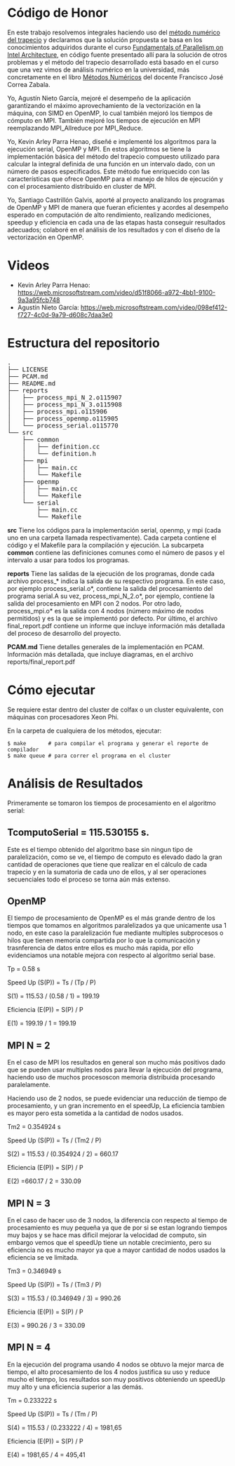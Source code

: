 # Código de Honor

En este trabajo resolvemos integrales haciendo uso del [método numérico del trapecio](https://www.geogebra.org/m/qfsWGKKp) y declaramos que la solución propuesta se basa en los conocimientos adquiridos durante el curso [Fundamentals of Parallelism on Intel Architecture](https://www.coursera.org/learn/parallelism-ia/), en código fuente presentado allí para la solución de otros problemas y el método del trapecio desarrollado está basado en el curso que una vez vimos de análisis numérico en la universidad, más concretamente en el libro [Métodos Numéricos](http://www.eafit.edu.co/cultura-eafit/fondo-editorial/colecciones/Paginas/metodos-numericos.aspx) del docente Francisco José Correa Zabala.

Yo, Agustín Nieto García, mejoré el desempeño de la aplicación garantizando el máximo aprovechamiento de la vectorización en la máquina, con SIMD en OpenMP, lo cual también mejoró los tiempos de cómputo en MPI. También mejoré los tiempos de ejecución en MPI reemplazando MPI_Allreduce por MPI_Reduce.

Yo, Kevin Arley Parra Henao, diseñé e implementé los algoritmos para la ejecución serial, OpenMP y MPI. En estos algoritmos se tiene la implementación básica del método del trapecio compuesto utilizado para calcular la integral definida de una función en un intervalo dado, con un número de pasos especificados. Este método fue enriquecido con las características que ofrece OpenMP para el manejo de hilos de ejecución y con el procesamiento distribuido en cluster de MPI.

Yo, Santiago Castrillón Galvis, aporté al proyecto analizando los programas de OpenMP y MPI de manera que fueran eficientes y acordes al desempeño esperado en computación de alto rendimiento, realizando mediciones, speedup y eficiencia en cada una de las etapas hasta conseguir resultados adecuados; colaboré en el análisis de los resultados y con el diseño de la vectorización en OpenMP.

# Videos

- Kevin Arley Parra Henao: https://web.microsoftstream.com/video/d51f8066-a972-4bb1-9100-9a3a95fcb748
- Agustín Nieto García: https://web.microsoftstream.com/video/098ef412-f727-4c0d-9a79-d608c7daa3e0

# Estructura del repositorio
<pre>
.
├── LICENSE
├── PCAM.md
├── README.md
├── reports
│   ├── process_mpi_N_2.o115907
│   ├── process_mpi_N_3.o115908
│   ├── process_mpi.o115906
│   ├── process_openmp.o115905
│   └── process_serial.o115770
└── src
    ├── common
    │   ├── definition.cc
    │   └── definition.h
    ├── mpi
    │   ├── main.cc
    │   └── Makefile
    ├── openmp
    │   ├── main.cc
    │   └── Makefile
    └── serial
        ├── main.cc
        └── Makefile
</pre>
**src** Tiene los códigos para la implementación serial, openmp, y mpi (cada uno en una carpeta llamada respectivamente). Cada carpeta contiene el código y el Makefile para la compilación y ejecución. La subcarpeta **common** contiene las definiciones comunes como el número de pasos y el intervalo a usar para todos los programas.

**reports** Tiene las salidas de la ejecución de los programas, donde cada archivo process_* indica la salida de su respectivo programa. En este caso, por ejemplo process_serial.o*, contiene la salida del procesamiento del programa serial.A su vez, process_mpi_N_2.o*, por ejemplo, contiene la salida del procesamiento en MPI con 2 nodos. Por otro lado, process_mpi.o* es la salida con 4 nodos (número máximo de nodos permitidos) y es la que se implementó por defecto. Por último, el archivo final_report.pdf contiene un informe que incluye información  más detallada del proceso de desarrollo del proyecto.

**PCAM.md** Tiene detalles generales de la implementación en PCAM. Información más detallada, que incluye diagramas, en el archivo reports/final_report.pdf

# Cómo ejecutar

Se requiere estar dentro del cluster de colfax o un cluster equivalente, con máquinas con procesadores Xeon Phi.

En la carpeta de cualquiera de los métodos, ejecutar:

    $ make       # para compilar el programa y generar el reporte de compilador
    $ make queue # para correr el programa en el cluster

# Análisis de Resultados

Primeramente se tomaron los tiempos de procesamiento en el algoritmo serial:

## TcomputoSerial = 115.530155 s.

Este es el tiempo obtenido del algoritmo base sin ningun tipo de paralelización, como se ve, el tiempo de computo es elevado dado la gran cantidad de operaciones que tiene que realizar en el cálculo de cada trapecio y en la sumatoria de cada uno de ellos, y al ser operaciones secuenciales todo el proceso se torna aún más extenso.

## OpenMP

El tiempo de procesamiento de OpenMP es el más grande dentro de los tiempos que tomamos en algoritmos paralelizados ya que unicamente usa 1 nodo, en este caso la paralelización fue mediante multiples subprocesos o hilos que tienen memoria compartida por lo que la comunicación y trasnferencia de datos entre ellos es mucho más rapida, por ello evidenciamos una notable mejora con respecto al algoritmo serial base.

Tp = 0.58 s

Speed Up (S(P)) = Ts / (Tp / P)

S(1) = 115.53 / (0.58 / 1) = 199.19

Eficiencia (E(P)) = S(P) / P 

E(1) = 199.19 / 1 = 199.19

## MPI N = 2

En el caso de MPI los resultados en general son mucho más positivos dado que se pueden usar multiples nodos para llevar la ejecución del programa, haciendo uso de muchos procesoscon memoria distribuida procesando paralelamente. 

Haciendo uso de 2 nodos, se puede evidenciar una reducción de tiempo de procesamiento, y un gran incremento en el speedUp, La eficiencia tambien es mayor pero esta sometida a la cantidad de nodos usados.

Tm2 = 0.354924 s

Speed Up (S(P)) = Ts / (Tm2 / P)

S(2) = 115.53 / (0.354924 / 2) = 660.17

Eficiencia (E(P)) = S(P) / P 

E(2) =660.17 / 2 = 330.09

## MPI N = 3

En el caso de hacer uso de 3 nodos, la diferencia con respecto al tiempo de procesamiento es muy pequeña ya que de por si se estan logrando tiempos muy bajos y se hace mas dificil mejorar la velocidad de computo, sin embargo vemos que el speedUp tiene un notable crecimiento, pero su eficiencia no es mucho mayor ya que a mayor cantidad de nodos usados la eficiencia se ve limitada.

Tm3 = 0.346949 s

Speed Up (S(P)) = Ts / (Tm3 / P)

S(3) = 115.53 / (0.346949 / 3) = 990.26

Eficiencia (E(P)) = S(P) / P 

E(3) = 990.26 / 3 = 330.09

## MPI N = 4

En la ejecución del programa usando 4 nodos se obtuvo la mejor marca de tiempo, el alto procesamiento de los 4 nodos justifica su uso y reduce mucho el tiempo, los resultados son muy positivos obteniendo un speedUp muy alto y una eficiencia superior a las demás.

Tm = 0.233222 s

Speed Up (S(P)) = Ts / (Tm / P)

S(4) = 115.53 / (0.233222 / 4) =  1981,65

Eficiencia (E(P)) = S(P) / P 

E(4) = 1981,65 / 4 = 495,41

